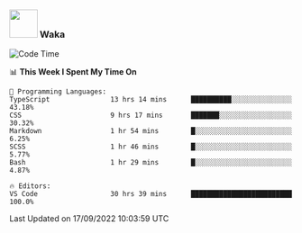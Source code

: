 ### <img src="https://media.giphy.com/media/VgCDAzcKvsR6OM0uWg/giphy.gif" width="50"> Waka

  <!--START_SECTION:waka-->
![Code Time](http://img.shields.io/badge/Code%20Time-875%20hrs%2019%20mins-blue)

📊 **This Week I Spent My Time On** 

```text
💬 Programming Languages: 
TypeScript               13 hrs 14 mins      ██████████░░░░░░░░░░░░░░░   43.18% 
CSS                      9 hrs 17 mins       ███████░░░░░░░░░░░░░░░░░░   30.32% 
Markdown                 1 hr 54 mins        █░░░░░░░░░░░░░░░░░░░░░░░░   6.25% 
SCSS                     1 hr 46 mins        █░░░░░░░░░░░░░░░░░░░░░░░░   5.77% 
Bash                     1 hr 29 mins        █░░░░░░░░░░░░░░░░░░░░░░░░   4.87%

🔥 Editors: 
VS Code                  30 hrs 39 mins      █████████████████████████   100.0%

```


 Last Updated on 17/09/2022 10:03:59 UTC
<!--END_SECTION:waka-->

